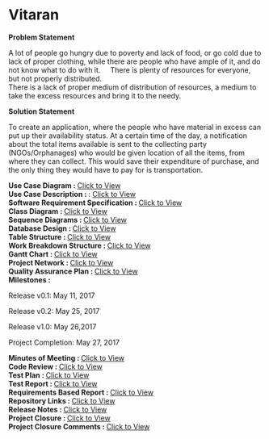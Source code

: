 # Vitaran
<b>Problem Statement</b>  

A lot of people go hungry due to poverty and lack of food, or go cold due to lack of proper clothing, while there are people who have ample of it, and do not know what to do with it.    
There is plenty of resources for everyone, but not properly distributed.    
There is a lack of proper medium of distribution of resources, a medium to take the excess resources and bring it to the needy.  



<b>Solution Statement</b>   

To create an application, where the people who have material in excess can put up their availability status.
At a certain time of the day, a notification about the total items available is sent to the collecting party (NGOs/Orphanages) who would be given location of all the items, from where they can collect.
This would save their expenditure of purchase, and the only thing they would have to pay for is transportation.


<b>Use Case Diagram : </b> <a href = "https://github.com/bhaskarcodes/Vitaran/blob/master/Quarks.UseCaseDiagram.jpg">Click to View</a>  
<b>Use Case Description : </b>: <a href = "https://github.com/bhaskarcodes/Vitaran/blob/master/Quarks.UseCaseDescription.pdf">Click to View</a>  
<b>Software Requirement Specification : </b>  <a href = "https://github.com/bhaskarcodes/Vitaran/blob/master/Quarks.SRS.pdf">Click to View</a>  
<b>Class Diagram : </b>   <a href = "https://github.com/bhaskarcodes/Vitaran/blob/master/Quarks.ClassDiagram.jpg">Click to View</a>  
<b>Sequence Diagrams : </b> <a href = "https://github.com/bhaskarcodes/Vitaran/blob/master/Quarks.SequenceDiagrams.pdf">Click to View</a>  
<b>Database Design : </b>  <a href = "https://github.com/bhaskarcodes/Vitaran/blob/master/Quarks.ER.jpg">Click to View</a>  
<b>Table Structure : </b>  <a href = "https://github.com/bhaskarcodes/Vitaran/blob/master/Quarks.TableDesign.jpg">Click to View</a>  
<b>Work Breakdown Structure : </b>  <a href = "https://github.com/bhaskarcodes/Vitaran/blob/master/Quarks.WBS.jpg">Click to View</a>  
<b>Gantt Chart : </b>  <a href = "https://github.com/bhaskarcodes/Vitaran/blob/master/Quarks.GantChart.pdf">Click to View</a>  
<b>Project Network : </b>  <a href = "https://github.com/bhaskarcodes/Vitaran/blob/master/Quarks.Network.pdf">Click to View</a>  
<b>Quality Assurance Plan : </b>  <a href = "https://github.com/bhaskarcodes/Vitaran/blob/master/Quarks.CMMI1.pdf">Click to View</a>  
<b>Milestones : </b>  

Release v0.1: May 11, 2017  

Release v0.2: May 25, 2017  

Release v1.0: May 26,2017  

Project Completion: May 27, 2017  

<b>Minutes of Meeting : </b>  <a href = "https://github.com/bhaskarcodes/Vitaran/blob/master/Quarks.MOM.pdf">Click to View</a>  
<b>Code Review : </b>  <a href = "https://github.com/bhaskarcodes/Vitaran/blob/master/Quarks.CodeReview0.1.jpg">Click to View</a>  
<b>Test Plan : </b>  <a href = "https://github.com/bhaskarcodes/Vitaran/blob/master/Quarks.TestPlan0.1.pdf">Click to View</a>  
<b>Test Report : </b>  <a href = "https://github.com/bhaskarcodes/Vitaran/blob/master/Quarks.TestReport0.1.pdf">Click to View</a>  
<b>Requirements Based Report : </b>  <a href = "https://github.com/bhaskarcodes/Vitaran/blob/master/Quarks.RequirementsBasedReport.pdf">Click to View</a>  
<b>Repository Links : </b>  <a href = "https://github.com/bhaskarcodes/Vitaran/blob/master/Quarks.ClassDiagram.jpg">Click to View</a>  
<b>Release Notes : </b>  <a href = "https://github.com/bhaskarcodes/Vitaran/blob/master/Quarks.ClassDiagram.jpg">Click to View</a>  
<b>Project Closure : </b>   <a href = "https://github.com/bhaskarcodes/Vitaran/blob/master/Quarks.ProjectClosure.pdf">Click to View</a>  
<b>Project Closure Comments : </b> <a href = "https://github.com/bhaskarcodes/Vitaran/blob/master/Quarks.ProjectClosureComments.pdf">Click to View</a>  
